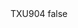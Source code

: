 <?xml version="1.0" encoding="UTF-8"?>
<CustomMetadata xmlns="http://soap.sforce.com/2006/04/metadata">
    <label>TXU904</label>
    <protected>false</protected>
</CustomMetadata>
